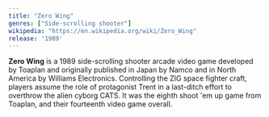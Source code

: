 ```yaml
---
title: "Zero Wing"
genres: ["Side-scrolling shooter"]
wikipedia: "https://en.wikipedia.org/wiki/Zero_Wing"
release: '1989'
---
```

**Zero Wing** is a 1989 side-scrolling shooter arcade video game developed by Toaplan and originally published in Japan by Namco and in North America by Williams Electronics. Controlling the ZIG space fighter craft, players assume the role of protagonist Trent in a last-ditch effort to overthrow the alien cyborg CATS. It was the eighth shoot 'em up game from Toaplan, and their fourteenth video game overall. 